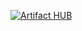 [![Artifact HUB](https://img.shields.io/endpoint?url=https://artifacthub.io/badge/repository/toshi)](https://artifacthub.io/packages/search?repo=toshi)
